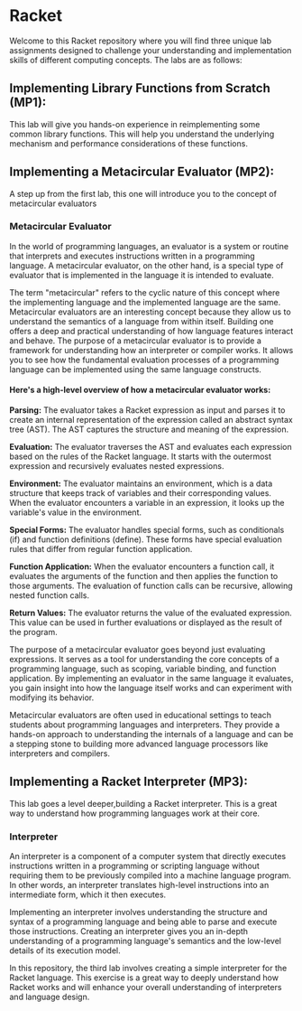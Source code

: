 # Racket
Welcome to this Racket repository where you will find three unique lab assignments designed to challenge your understanding and implementation skills of different computing concepts. The labs are as follows:

## Implementing Library Functions from Scratch (MP1): 
This lab will give you hands-on experience in reimplementing some common library functions. This will help you understand the underlying mechanism and performance considerations of these functions.

## Implementing a Metacircular Evaluator (MP2): 
A step up from the first lab, this one will introduce you to the concept of metacircular evaluators

### Metacircular Evaluator

   In the world of programming languages, an evaluator is a system or routine that interprets and executes instructions written in a programming language. A metacircular evaluator, on the other hand, is a special type of evaluator that is implemented in the language it is intended to evaluate.

  The term "metacircular" refers to the cyclic nature of this concept where the implementing language and the implemented language are the same. Metacircular evaluators are an interesting concept because they allow us to understand the semantics of a language from within itself. Building one offers a deep and practical understanding of how language features interact and behave.
The purpose of a metacircular evaluator is to provide a framework for understanding how an interpreter or compiler works. It allows you to see how the fundamental evaluation processes of a programming language can be implemented using the same language constructs.

#### Here's a high-level overview of how a metacircular evaluator works:

**Parsing:** The evaluator takes a Racket expression as input and parses it to create an internal representation of the expression called an abstract syntax tree (AST). The AST captures the structure and meaning of the expression.

**Evaluation:** The evaluator traverses the AST and evaluates each expression based on the rules of the Racket language. It starts with the outermost expression and recursively evaluates nested expressions.

**Environment:** The evaluator maintains an environment, which is a data structure that keeps track of variables and their corresponding values. When the evaluator encounters a variable in an expression, it looks up the variable's value in the environment.

**Special Forms:** The evaluator handles special forms, such as conditionals (if) and function definitions (define). These forms have special evaluation rules that differ from regular function application.

**Function Application:** When the evaluator encounters a function call, it evaluates the arguments of the function and then applies the function to those arguments. The evaluation of function calls can be recursive, allowing nested function calls.

**Return Values:** The evaluator returns the value of the evaluated expression. This value can be used in further evaluations or displayed as the result of the program.

The purpose of a metacircular evaluator goes beyond just evaluating expressions. It serves as a tool for understanding the core concepts of a programming language, such as scoping, variable binding, and function application. By implementing an evaluator in the same language it evaluates, you gain insight into how the language itself works and can experiment with modifying its behavior.

Metacircular evaluators are often used in educational settings to teach students about programming languages and interpreters. They provide a hands-on approach to understanding the internals of a language and can be a stepping stone to building more advanced language processors like interpreters and compilers.

## Implementing a Racket Interpreter (MP3): 
This lab goes a level deeper,building a Racket interpreter. This is a great way to understand how programming languages work at their core.

### Interpreter

An interpreter is a component of a computer system that directly executes instructions written in a programming or scripting language without requiring them to be previously compiled into a machine language program. In other words, an interpreter translates high-level instructions into an intermediate form, which it then executes.

Implementing an interpreter involves understanding the structure and syntax of a programming language and being able to parse and execute those instructions. Creating an interpreter gives you an in-depth understanding of a programming language's semantics and the low-level details of its execution model.

In this repository, the third lab involves creating a simple interpreter for the Racket language. This exercise is a great way to deeply understand how Racket works and will enhance your overall understanding of interpreters and language design.


